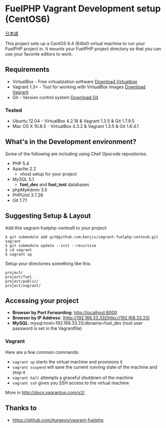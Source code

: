 # FuelPHP Vagrant Development setup (CentOS6)

[日本語](README.ja.md)

This project sets up a CentOS 6.4 (64bit) virtual machine to run your FuelPHP project in.  It mounts your FuelPHP project directory so that you can use your favorite editors to work.

## Requirements

* VirtualBox - Free virtualization software [Download Virtualbox](https://www.virtualbox.org/wiki/Downloads)
* Vagrant 1.3+ - Tool for working with VirtualBox images [Download Vagrant](http://downloads.vagrantup.com/)
* Git - Version control system [Download Git](http://git-scm.com/downloads)

### Tested

* Ubuntu 12.04 - VirtualBox 4.2.18 & Vagrant 1.3.5 & Git 1.7.9.5
* Mac OS X 10.8.5 - VirtualBox 4.3.2 & Vagrant 1.3.5 & Git 1.8.4.1

## What's in the Development environment?

Some of the following are including using Chef Opscode repositories.

* PHP 5.4
* Apache 2.2
  * vhost setup for your project
* MySQL 5.1
  * **fuel_dev** and **fuel_test** databases
* phpMyAdmin 3.5
* PHPUnit 3.7.28
* Git 1.7.1

## Suggesting Setup & Layout

Add this vagrant-fuelphp-centos6 to your project:

	$ git submodule add git@github.com:kenjis/vagrant-fuelphp-centos6.git vagrant
	$ git submodule update --init --recursive
	$ cd vagrant
	$ vagrant up

Setup your directories something like this:

	project/
	project/fuel
	project/public/
	project/vagrant/

## Accessing your project

* **Browser by Port Forwarding**: [http://localhost:8000](http://localhost:8000)
* **Browser by IP Address**: [http://192.168.33.33](http://192.168.33.33)
* **MySQL**: mysql:host=192.168.33.33;dbname=fuel_dev (root user password is set in the Vagrantfile)

### Vagrant

Here are a few common commands:

* `vagrant up` starts the virtual machine and provisions it
* `vagrant suspend` will save the current running state of the machine and stop it
* `vagrant halt` attempts a graceful shutdown of the machine
* `vagrant ssh` gives you SSH access to the virtual machine

More in http://docs.vagrantup.com/v2/

## Thanks to

* https://github.com/iturgeon/vagrant-fuelphp
